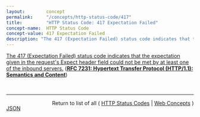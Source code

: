 ```yaml
---
layout:        concept
permalink:     "/concepts/http-status-code/417"
title:         "HTTP Status Code: 417 Expectation Failed"
concept-name:  HTTP Status Code
concept-value: 417 Expectation Failed
description: "The 417 (Expectation Failed) status code indicates that the expectation given in the request's Expect header field could not be met by at least one of the inbound servers."
---
```


[The 417 (Expectation Failed) status code indicates that the expectation given in the request's Expect header field could not be met by at least one of the inbound servers.](http://tools.ietf.org/html/rfc7231#section-6.5.14 "Read documentation for HTTP Status Code &#34;417&#34;") (**[RFC 7231: Hypertext Transfer Protocol (HTTP/1.1): Semantics and Content](/specs/IETF/RFC/7231 "The Hypertext Transfer Protocol (HTTP) is an application-level protocol for distributed, collaborative, hypertext information systems. This document defines the semantics of HTTP/1.1 messages as expressed by request methods, request header fields, response status codes, and response header fields, along with the payload of messages (metadata and body content) and mechanisms for content negotiation.")**)

<br/>
<hr/>

<p style="float : left"><a href="./417.json" title="JSON representing this particular Web Concept value">JSON</a></p>
<p style="text-align: right">Return to list of all ( <a href="../http-status-code/">HTTP Status Codes</a> | <a href="../">Web Concepts</a> )</p>

